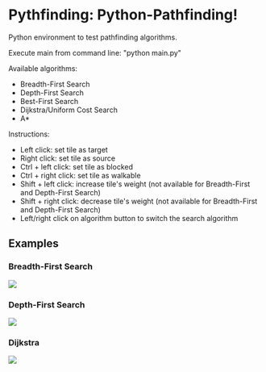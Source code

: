 # Pythfinding: Python-Pathfinding!
Python environment to test pathfinding algorithms.

Execute main from command line: "python main.py"

Available algorithms:
- Breadth-First Search
- Depth-First Search
- Best-First Search
- Dijkstra/Uniform Cost Search
- A*

Instructions:
- Left click: set tile as target
- Right click: set tile as source
- Ctrl + left click: set tile as blocked
- Ctrl + right click: set tile as walkable
- Shift + left click: increase tile's weight (not available for Breadth-First and Depth-First Search)
- Shift + right click: decrease tile's weight (not available for Breadth-First and Depth-First Search)
- Left/right click on algorithm button to switch the search algorithm

## Examples

### Breadth-First Search
![](https://github.com/quantoor/Pythfinding/blob/master/img/BFS.gif)

### Depth-First Search
![](https://github.com/quantoor/Pythfinding/blob/master/img/DFS.gif)

### Dijkstra
![](https://github.com/quantoor/Pythfinding/blob/master/img/dijkstra.gif)